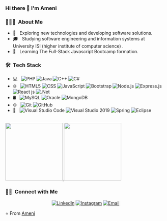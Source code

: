 ### Hi there 👋 I'm Ameni

<!--
**amouna-dev/amouna-dev** is a ✨ _special_ ✨ repository because its `README.md` (this file) appears on your GitHub profile.

Here are some ideas to get you started:

- 🔭 I’m currently working on ...
- 🌱 I’m currently learning ...
- 👯 I’m looking to collaborate on ...
- 🤔 I’m looking for help with ...
- 💬 Ask me about ...
- 📫 How to reach me: ...
- 😄 Pronouns: ...
- ⚡ Fun fact: ...
-->

<h3> 👨🏻‍💻 &nbsp;About Me </h3>

- 🤔 &nbsp; Exploring new technologies and developing software solutions.
- 🎓 &nbsp; Studying software engineering and information systems at University ISI (higher institute of computer science) .
- 🌱 &nbsp; Learning The Full-Stack Javascript Bootcamp formation.

<h3> 🛠 &nbsp;Tech Stack</h3>

- 💻 &nbsp;
  ![PHP](https://img.shields.io/badge/-php-333333?style=flat&logo=php)
  ![Java](https://img.shields.io/badge/java-333333?style=for-the-badge&logo=java&logoColor=ED8B00)
  ![C++](https://img.shields.io/badge/-C++-333333?style=flat&logo=C%2B%2B&logoColor=00599C)
  ![C#](https://img.shields.io/badge/c%23-333333?style=for-the-badge&logo=c-sharp&logoColor=239120)
- 🌐 &nbsp;
  ![HTML5](https://img.shields.io/badge/-HTML5-333333?style=flat&logo=HTML5)
  ![CSS](https://img.shields.io/badge/-CSS-333333?style=flat&logo=CSS3&logoColor=1572B6)
  ![JavaScript](https://img.shields.io/badge/-JavaScript-333333?style=flat&logo=javascript)
  ![Bootstrap](https://img.shields.io/badge/-Bootstrap-333333?style=flat&logo=bootstrap&logoColor=563D7C)
  ![Node.js](https://img.shields.io/badge/-Node.js-333333?style=flat&logo=node.js)
  ![Express.js](https://img.shields.io/badge/-Express.js-333333?style=flat&logo=express.js)
  ![React js](https://img.shields.io/badge/-React-333333?style=flat&logo=react)
  ![.Net](https://img.shields.io/badge/.NET-333333?style=for-the-badge&logo=.net&logoColor=5C2D91)
- 🛢 &nbsp;
  ![MySQL](https://img.shields.io/badge/-MySQL-333333?style=flat&logo=mysql)
  ![Oracle](https://img.shields.io/badge/Oracle-333333?style=for-the-badge&logo=oracle&logoColor=F80000)
  ![MongoDB](https://img.shields.io/badge/-MongoDB-333333?style=flat&logo=mongodb)
- ⚙️ &nbsp;
  ![Git](https://img.shields.io/badge/-Git-333333?style=flat&logo=git)
  ![GitHub](https://img.shields.io/badge/-GitHub-333333?style=flat&logo=github)
- 🔧 &nbsp;
  ![Visual Studio Code](https://img.shields.io/badge/-Visual%20Studio%20Code-333333?style=flat&logo=visual-studio-code&logoColor=007ACC)
  ![Visual Studio 2019](https://img.shields.io/badge/-Visual%20Studio%202019-333333?style=flat&logo=visual-studio-2019&logoColor=8A2BE2)
  ![Spring](https://img.shields.io/badge/spring-333333?style=for-the-badge&logo=spring&logoColor=6DB33F)
  ![Eclipse](https://img.shields.io/badge/-Eclipse-333333?style=flat&logo=eclipse-ide&logoColor=2C2255)

<br/>

<a href="https://github.com/amouna-dev">
  <img height="180em" src="https://github-readme-stats.vercel.app/api?username=amouna-dev&theme=buefy&show_icons=true" />
  <img height="180em" src="https://github-readme-stats.vercel.app/api/top-langs/?username=amouna-dev&theme=buefy&layout=compact" />
</a>

<br/>

<h3> 🤝🏻 &nbsp;Connect with Me </h3>

<p align="center">
<a href="https://www.linkedin.com/in/amouna-lahmar-1b373250/"><img alt="LinkedIn" src="https://img.shields.io/badge/LinkedIn-Ameni%20Lahmar-blue?style=flat-square&logo=linkedin"></a>
<a href="https://www.instagram.com/mannou216/"><img alt="Instagram" src="https://img.shields.io/badge/Instagram-mannou216-blue?style=flat-square&logo=instagram"></a>
<a href="mailto:lahmar.ameni@gmail.com"><img alt="Email" src="https://img.shields.io/badge/Email-lahmar.ameni@gmail.com-blue?style=flat-square&logo=gmail"></a>
</p>

⭐️ From [Ameni](https://github.com/amouna-dev)
